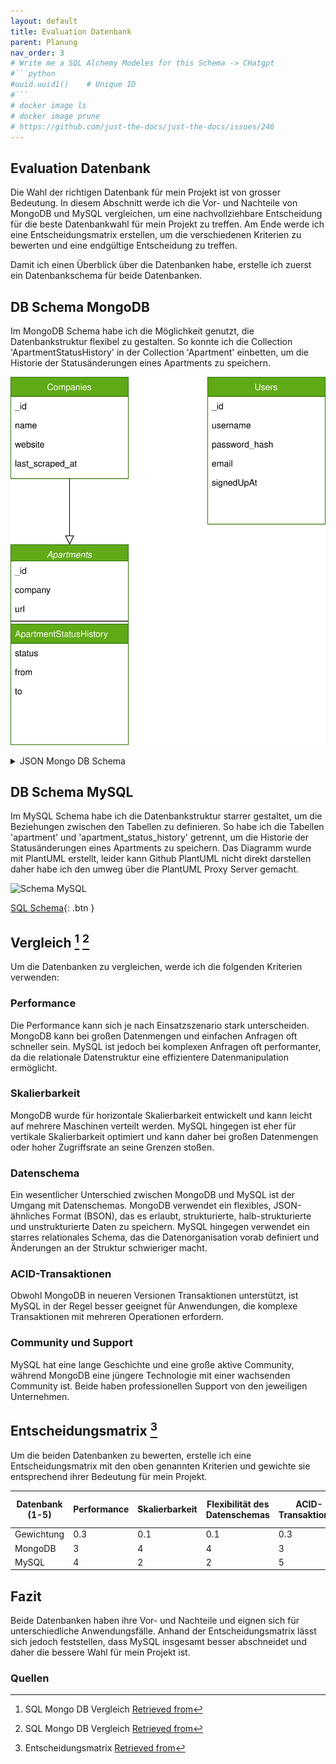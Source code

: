 ```yaml
---
layout: default
title: Evaluation Datenbank
parent: Planung
nav_order: 3
# Write me a SQL Alchemy Modeles for this Schema -> CHatgpt 
#```python
#uuid.uuid1()    # Unique ID
#```
# docker image ls
# docker image prune
# https://github.com/just-the-docs/just-the-docs/issues/246
---
```

## Evaluation Datenbank

Die Wahl der richtigen Datenbank für mein Projekt ist von grosser Bedeutung.
In diesem Abschnitt werde ich die Vor- und Nachteile von MongoDB und MySQL vergleichen, um eine nachvollziehbare Entscheidung für die beste Datenbankwahl für mein Projekt zu treffen.
Am Ende werde ich eine Entscheidungsmatrix erstellen, um die verschiedenen Kriterien zu bewerten und eine endgültige Entscheidung zu treffen.

Damit ich einen Überblick über die Datenbanken habe, erstelle ich zuerst ein Datenbankschema für beide Datenbanken.

## DB Schema MongoDB

Im MongoDB Schema habe ich die Möglichkeit genutzt, die Datenbankstruktur flexibel zu gestalten.
So konnte ich die Collection 'ApartmentStatusHistory' in der Collection 'Apartment' einbetten, um die Historie der Statusänderungen eines Apartments zu speichern.

![Schema MongoDB](../img/mongo_db-diagram.svg)

<details markdown="block">
<summary>JSON Mongo DB Schema</summary>

### Collection Companies

```c
{
    "_id": MongoDB ObjectId,
    "name": String, // Name des Unternehmens
    "website": String, // Webseite des Unternehmens 
    "last_scraped_at": Date, // Datum und Uhrzeit, wann die Webseite zuletzt gescraped wurde
    "contact": { // Kontaktinformationen
        "phone": String, // Telefonnummer (falls vorhanden)
        "email": String, // E-Mail Adresse (falls vorhanden)
        "address": String, // Büroadresse (falls vorhanden)
    },
    "status": String, // Status der Webseite, z.B. 'aktiv', 'inaktiv' etc.
}
```

### Collection Apartments & ApartmentStatusHistory

```c
{
    "_id": MongoDB ObjectId,
    "company": MongoDB ObjectId, // Referenz auf das Immobilienunternehmen
    "url": String,  // URL der Webseite, von der die Wohnung gescraped wurde
    "details": { // Details der Wohnung
        "address": String, // Adresse der Wohnung
        "rooms": Number, // Anzahl der Zimmer
        "availableFrom": Date, // Verfügbar ab (falls vorhanden)
        "price": Number, // Preis der Wohnung (falls vorhanden)
        "size": Number, // Größe der Wohnung in Quadratmetern (falls vorhanden)
        "floor": Number, // Stockwerk (falls vorhanden)
        "otherDetails": String, // Andere Information über die Wohnung (falls vorhanden)
    },
    "hash": String, // Hash des HTML-Inhalts
    "scraped_at": Date, // Datum und Uhrzeit, wann die Wohnung gescraped wurde
    "status": String, // Status der Wohnung, z.B. 'frei', 'vermietet' etc.
    "historicStatus": [  // Speichert die Historie des Status der Wohnung
        { 
            "status": String, 
            "from": Date, 
            "to": Date 
        }
    ]
}

```

### Collection Users

```c
{
    "_id": MongoDB ObjectId,
    "username": String, // Benutzername
    "password_hash": String, // Passworthash
    "email": String, // E-Mail-Adresse des Benutzers
    "signedUpAt": Date, // Datum und Uhrzeit, wann der Benutzer sich angemeldet hat
    "preferences": { // Speichert die Benutzereinstellungen und Präferenzen
        "priceRange": { "min": Number, "max": Number }, // Preisbereich
        "roomRange": { "min": Number, "max": Number }, // Zimmeranzahl
    }
}

```

</details>

## DB Schema MySQL

Im MySQL Schema habe ich die Datenbankstruktur starrer gestaltet, um die Beziehungen zwischen den Tabellen zu definieren.
So habe ich die Tabellen 'apartment' und 'apartment_status_history' getrennt, um die Historie der Statusänderungen eines Apartments zu speichern.
Das Diagramm wurde mit PlantUML erstellt, leider kann Github PlantUML nicht direkt darstellen daher habe ich den umweg über die PlantUML Proxy Server gemacht.

![Schema MySQL](http://www.plantuml.com/plantuml/proxy?cache=no&src=https://raw.githubusercontent.com/danyambuehl/ITCNE23-SEM-Ill/main/docs/02_Plannung/sql_schema.iuml)

[SQL Schema](../02_Plannung/sql_schema.iuml){: .btn }

## Vergleich [^1] [^2]
 
Um die Datenbanken zu vergleichen, werde ich die folgenden Kriterien verwenden:

### Performance

Die Performance kann sich je nach Einsatzszenario stark unterscheiden. MongoDB kann bei großen Datenmengen und einfachen Anfragen oft schneller sein. MySQL ist jedoch bei komplexen Anfragen oft performanter, da die relationale Datenstruktur eine effizientere Datenmanipulation ermöglicht.

### Skalierbarkeit

MongoDB wurde für horizontale Skalierbarkeit entwickelt und kann leicht auf mehrere Maschinen verteilt werden. MySQL hingegen ist eher für vertikale Skalierbarkeit optimiert und kann daher bei großen Datenmengen oder hoher Zugriffsrate an seine Grenzen stoßen.

### Datenschema

Ein wesentlicher Unterschied zwischen MongoDB und MySQL ist der Umgang mit Datenschemas. MongoDB verwendet ein flexibles, JSON-ähnliches Format (BSON), das es erlaubt, strukturierte, halb-strukturierte und unstrukturierte Daten zu speichern. MySQL hingegen verwendet ein starres relationales Schema, das die Datenorganisation vorab definiert und Änderungen an der Struktur schwieriger macht.

### ACID-Transaktionen

Obwohl MongoDB in neueren Versionen Transaktionen unterstützt, ist MySQL in der Regel besser geeignet für Anwendungen, die komplexe Transaktionen mit mehreren Operationen erfordern.

### Community und Support

MySQL hat eine lange Geschichte und eine große aktive Community, während MongoDB eine jüngere Technologie mit einer wachsenden Community ist. Beide haben professionellen Support von den jeweiligen Unternehmen.

## Entscheidungsmatrix [^3]

Um die beiden Datenbanken zu bewerten, erstelle ich eine Entscheidungsmatrix mit den oben genannten Kriterien und gewichte sie entsprechend ihrer Bedeutung für mein Projekt.

| **Datenbank**  (1-5)  | **Performance**    | **Skalierbarkeit**  | **Flexibilität des Datenschemas** | **ACID-Transaktionen**  | **Community und Support**      | **Gesamtpunktzahl**  |
|---------------------  |------------------  |---------------------|---------------                    | --------------          | -----------------------------  | -------------------- |
| Gewichtung            | 0.3                | 0.1                 | 0.1                               | 0.3                     |   0.3                          |                      |
| MongoDB               | 3                  | 4                   | 4                                 | 3                       |   3                            | **3.5**              |
| MySQL                 | 4                  | 2                   | 2                                 | 5                       |   4                            | **4.3**              |

## Fazit

Beide Datenbanken haben ihre Vor- und Nachteile und eignen sich für unterschiedliche Anwendungsfälle.
Anhand der Entscheidungsmatrix lässt sich jedoch feststellen, dass MySQL insgesamt besser abschneidet und daher die bessere Wahl für mein Projekt ist.

### Quellen

[^1]: SQL Mongo DB Vergleich [Retrieved from](https://www.ionos.de/digitalguide/server/knowhow/mongodb-vs-sql/)
[^2]: SQL Mongo DB Vergleich [Retrieved from](https://www.ionos.de/digitalguide/hosting/hosting-technik/mysql-vs-mongodb/)
[^3]: Entscheidungsmatrix [Retrieved from](https://de.wikipedia.org/wiki/Entscheidungsmatrix)
